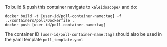 To build & push this container navigate to `kaleidoscope/` and do:
```
docker build -t [user-id/poll-container-name:tag] -f ../containers/poll/Dockerfile .
docker push [user-id/poll-container-name:tag]
```

The container ID `[user-id/poll-container-name:tag]` should also be used in the yaml template `poll_template.yaml`

